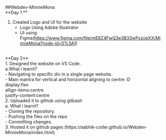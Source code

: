 ##Webdev-MinnieMona<br>
**Day 1 **<br>
1. Created Logo and UI for the website 
    - Logo Using Adobe Illustrator
    - UI using Figma(https://www.figma.com/file/mE8Z4FwQ3e3B33wPxzopXX/MinnieMona?node-id=0%3A1)
  <br>  
**Day 2**<br>
1. Designed the website on VS Code.<br>
  a.What i learnt?<br>
   - Navigating to specific div in a single page website.<br>
   - Main mantra for vertical and horizontal aligning to centre :D<br>
    display:flex<br>
    allign-items:centre<br>
    justify-content:centre<br>
2. Uploaded it to github using gitbash<br>
   a. What i learnt?<br>
    - Cloning the repository.<br>
    - Pushing the files on the repo<br>
    - Committing changes.<br>
3. Hosted it on github pages (https://aabhik-coder.github.io/Webdev-MinnieMona/index.html)
